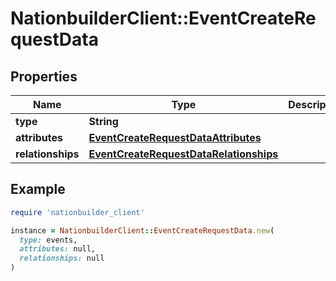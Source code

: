 # NationbuilderClient::EventCreateRequestData

## Properties

| Name | Type | Description | Notes |
| ---- | ---- | ----------- | ----- |
| **type** | **String** |  |  |
| **attributes** | [**EventCreateRequestDataAttributes**](EventCreateRequestDataAttributes.md) |  | [optional] |
| **relationships** | [**EventCreateRequestDataRelationships**](EventCreateRequestDataRelationships.md) |  | [optional] |

## Example

```ruby
require 'nationbuilder_client'

instance = NationbuilderClient::EventCreateRequestData.new(
  type: events,
  attributes: null,
  relationships: null
)
```

